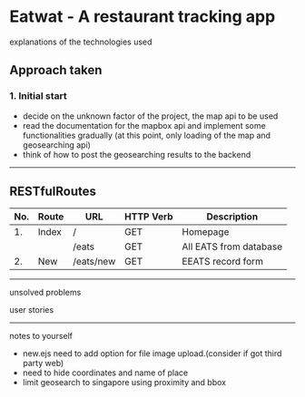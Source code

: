 # Eatwat - A restaurant tracking app

explanations of the technologies used

## Approach taken
### 1. Initial start
- decide on the unknown factor of the project, the map api to be used
- read the documentation for the mapbox api and implement some functionalities gradually (at this point, only loading of the map and geosearching api)
- think of how to post the geosearching results to the backend
------------------------------------------

## RESTfulRoutes

|No.|Route | URL             | HTTP Verb |Description
|--|-------|-----------------|-----------|------------ 
|1.| Index |  /              | GET       | Homepage
|  |       |  /eats          | GET       | All EATS from database
|2.| New   |  /eats/new      | GET       | EEATS record form



------------------------------------------
unsolved problems


user stories

-----------------------------------------
notes to yourself 
- new.ejs need to add option for file image upload.(consider if got third party web)
- need to hide coordinates and name of place
- limit geosearch to singapore using proximity and bbox